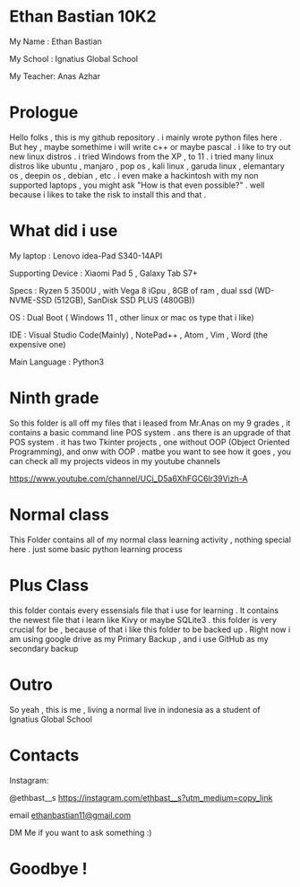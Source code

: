 # Ethan Bastian 10K2 

My Name : Ethan Bastian 

My School : Ignatius Global School

My Teacher: Anas Azhar

# Prologue 

Hello folks , this is my github repository . i mainly wrote python files here . But hey , maybe somethime i will write c++ or maybe pascal . i like to try out new linux distros . i tried Windows from the XP , to 11 . i tried many linux distros like ubuntu , manjaro , pop os , kali linux , garuda linux , elemantary os , deepin os , debian , etc . i even make a hackintosh with my non supported laptops , you might ask "How is that even possible?" . well because i likes to take the risk to install this and that . 

# What did i use

My laptop : Lenovo idea-Pad S340-14API 

Supporting Device : Xiaomi Pad 5 , Galaxy Tab S7+

Specs : Ryzen 5 3500U , with Vega 8 iGpu , 8GB of ram , dual ssd (WD-NVME-SSD (512GB), SanDisk SSD PLUS (480GB))

OS : Dual Boot ( Windows 11 , other linux or mac os type that i like)

IDE : Visual Studio Code(Mainly) , NotePad++ , Atom , Vim , Word (the expensive one)

Main Language : Python3 

# Ninth grade

So this folder is all off my files that i leased from Mr.Anas on my 9 grades , it contains a basic command line POS system . ans there is an upgrade of that POS system . it has two Tkinter projects , one without OOP (Object Oriented Programming), and onw with OOP . matbe you want to see how it goes , you can check all my projects videos in my youtube channels 

https://www.youtube.com/channel/UCi_D5a6XhFGC6lr39Vizh-A

# Normal class

This Folder contains all of my normal class learning activity , nothing special here . just some basic python learning process

# Plus Class

this folder contais every essensials file that i use for learning . It contains the newest file that i learn like Kivy or maybe SQLite3 . this folder is very crucial for be , because of that i like this folder to be backed up . Right now i am using google drive as my Primary Backup , and i use GitHub as my secondary backup

# Outro 

So yeah , this is me , living a normal live in indonesia as a student of Ignatius Global School 

# Contacts 

Instagram:

@ethbast__s
https://instagram.com/ethbast__s?utm_medium=copy_link

email 
ethanbastian11@gmail.com

DM Me if you want to ask something :) 

# Goodbye !
